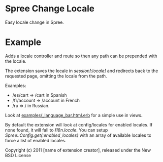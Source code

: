 Spree Change Locale
=================

Easy locale change in Spree.


Example
=======

Adds a locale controller and route so then any path can be prepended with the locale.

The extension saves the locale in *session[:locale]* and redirects back to the requested page, omitting the locale from the path.

Examples:

* /es/cart => /cart in Spanish
* /fr/account => /account in French
* /ru => / in Russian.

Look at [examples/_language_bar.html.erb](blob/master/examples/_language_bar.html.erb) for a simple use in views.

By default the extension will look at config/locales for enabled locales. If none found, it will fall to *I18n.locale*.
You can setup *Spree::Config.get(:enabled_locales)* with an array of available locales to force a list of enabled locales.

<!-- Testing
-------

Be sure to add the rspec-rails gem to your Gemfile and then create a dummy test app for the specs to run against.

    $ bundle exec rake test app
    $ bundle exec rspec spec -->

Copyright (c) 2011 [name of extension creator], released under the New BSD License
